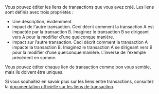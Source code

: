 Vous pouvez éditer les liens de transactions que vous avez créé. Les liens sont définis avec trois propriétés :

* Une description, évidemment.
* Impact de l'autre transaction. Ceci décrit comment la transaction A est impactée par la transaction B. Imaginez le transaction B se dirigeant vers A pour la modifier d'une quelconque manière.
* Impact sur l'autre transaction. Ceci décrit comment la transaction A impacte la transaction B. Imaginez le transaction A se dirigeant vers B pour la modifier d'une quelconque manière. L'inverse de l'exemple précédent en somme.

Vous pouvez éditer chaque lien de transaction comme bon vous semble, mais ils doivent être uniques.

Si vous souhaitez en savoir plus sur les liens entre transactions, consultez la [documentation officielle sur les liens de transaction](https://docs.firefly-iii.org/advanced-concepts/links).